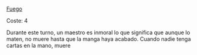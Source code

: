 [Fuego](Español/Elementos/Fuego.md)

Coste: 4

Durante este turno, un maestro es inmoral lo que significa que aunque lo maten, no muere hasta que la manga haya acabado. Cuando nadie tenga cartas en la mano, muere
